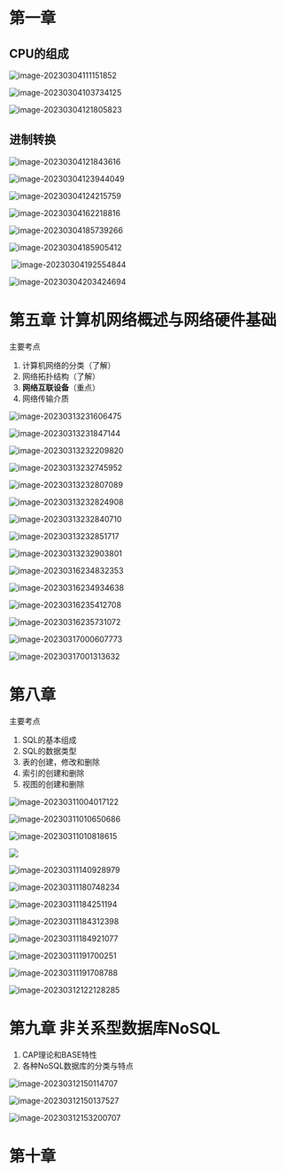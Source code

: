 # 第一章

## CPU的组成

![image-20230304111151852](./assets/image-20230304111151852.png)

![image-20230304103734125](./assets/image-20230304103734125.png)

![image-20230304121805823](./assets/image-20230304121805823.png)

## 进制转换

![image-20230304121843616](./assets/image-20230304121843616.png)

![image-20230304123944049](./assets/image-20230304123944049.png)

![image-20230304124215759](./assets/image-20230304124215759.png)

![image-20230304162218816](./assets/image-20230304162218816.png)

![image-20230304185739266](./assets/image-20230304185739266.png)

![image-20230304185905412](./assets/image-20230304185905412.png)

​                     ![image-20230304192554844](./assets/image-20230304192554844.png) 

![image-20230304203424694](./assets/image-20230304203424694.png)

# 第五章  计算机网络概述与网络硬件基础

主要考点

1. 计算机网络的分类（了解）
2. 网络拓扑结构（了解）
3. **网络互联设备**（重点）
4. 网络传输介质 

![image-20230313231606475](./assets/image-20230313231606475.png)

![image-20230313231847144](./assets/image-20230313231847144.png)

![image-20230313232209820](./assets/image-20230313232209820.png)

![image-20230313232745952](./assets/image-20230313232745952.png)

![image-20230313232807089](./assets/image-20230313232807089.png)

![image-20230313232824908](./assets/image-20230313232824908.png)

![image-20230313232840710](./assets/image-20230313232840710.png)

![image-20230313232851717](./assets/image-20230313232851717.png)

![image-20230313232903801](./assets/image-20230313232903801.png)

![image-20230316234832353](./assets/image-20230316234832353.png)

![image-20230316234934638](./assets/image-20230316234934638.png)

![image-20230316235412708](./assets/image-20230316235412708.png)

![image-20230316235731072](./assets/image-20230316235731072.png)

![image-20230317000607773](./assets/image-20230317000607773.png)

![image-20230317001313632](./assets/image-20230317001313632.png)



# 第八章

主要考点

1. SQL的基本组成
2. SQL的数据类型
3. 表的创建，修改和删除
4. 索引的创建和删除
5. 视图的创建和删除

![image-20230311004017122](./assets/image-20230311004017122.png)

![image-20230311010650686](./assets/image-20230311010650686.png)

![image-20230311010818615](./assets/image-20230311010818615.png)

![](./assets/image-20230311134638436.png)

![image-20230311140928979](./assets/image-20230311140928979.png)

![image-20230311180748234](./assets/image-20230311180748234.png)

![image-20230311184251194](./assets/image-20230311184251194.png)

![image-20230311184312398](./assets/image-20230311184312398.png)

![image-20230311184921077](./assets/image-20230311184921077.png)

![image-20230311191700251](./assets/image-20230311191700251.png)

![image-20230311191708788](./assets/image-20230311191708788.png)

![image-20230312122128285](./assets/image-20230312122128285.png)

# 第九章 非关系型数据库NoSQL

1. CAP理论和BASE特性
2. 各种NoSQL数据库的分类与特点

![image-20230312150114707](./assets/image-20230312150114707.png)

![image-20230312150137527](./assets/image-20230312150137527.png)

![image-20230312153200707](./assets/image-20230312153200707.png)

# 第十章